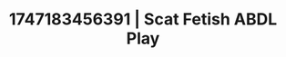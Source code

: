 ---
categories:
- Intimate storytelling
- Femdom wrestling
- Consent-based play
- Lip biting
- Erotic escapism
image: /assets/images/1747183456391.jpg
layout: post
seo:
  description: Featured content with artistic Scat Fetish, ABDL Play. HD images available.
  keywords: Scat Fetish, ABDL Play
  og_image: /assets/images/1747183456391.jpg
  schema_type: VisualArtwork
tags:
- ABDL Play
- '#1747183456391'
- Scat Fetish
title: 1747183456391 | Scat Fetish ABDL Play
---